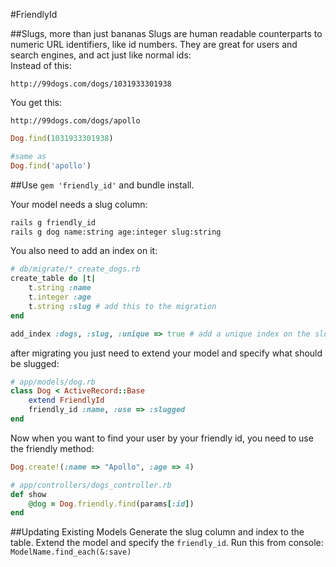 #FriendlyId

##Slugs, more than just bananas
Slugs are human readable counterparts to numeric URL identifiers, like
id numbers. They are great for users and search engines, and act just 
like normal ids:  
Instead of this:
```url
http://99dogs.com/dogs/1031933301938
```

You get this:
```url
http://99dogs.com/dogs/apollo
```

```ruby
Dog.find(1031933301938)

#same as
Dog.find('apollo')
```

##Use
`gem 'friendly_id'` and bundle install.

Your model needs a slug column:
```bash
rails g friendly_id
rails g dog name:string age:integer slug:string
```

You also need to add an index on it:
```ruby
# db/migrate/*_create_dogs.rb
create_table do |t|
    t.string :name
    t.integer :age
    t.string :slug # add this to the migration
end

add_index :dogs, :slug, :unique => true # add a unique index on the slug
```

after migrating you just need to extend your model and specify what
should be slugged:

```ruby
# app/models/dog.rb
class Dog < ActiveRecord::Base
    extend FriendlyId
    friendly_id :name, :use => :slugged
end
```

Now when you want to find your user by your friendly id, you need to use
the friendly method:
```ruby
Dog.create!(:name => "Apollo", :age => 4)
```
```ruby
# app/controllers/dogs_controller.rb
def show
    @dog = Dog.friendly.find(params[:id])
end
```

##Updating Existing Models
Generate the slug column and index to the table. Extend the model and
specify the `friendly_id`. Run this from console:
`ModelName.find_each(&:save)`
